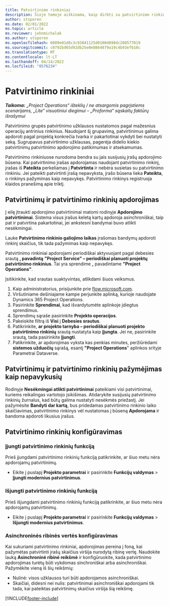```yaml
---
title: Patvirtinimo rinkiniai
description: Šioje temoje aiškinama, kaip dirbti su patvirtinimo rinkiniais, užklausomis ir šių operacijų antriniais rinkiniais.
author: stsporen
ms.date: 02/01/2022
ms.topic: article
ms.reviewer: johnmichalak
ms.author: stsporen
ms.openlocfilehash: 6809e01d8c3c93841125d0100d898dc208577019
ms.sourcegitcommit: c0792bd65d92db25e0e8864879a19c4b93efb10c
ms.translationtype: MT
ms.contentlocale: lt-LT
ms.lasthandoff: 04/14/2022
ms.locfileid: "8576234"
---
```

# <a name="approval-sets"></a>Patvirtinimo rinkiniai

_**Taikoma:** „Project Operations“ išteklių / ne atsargomis pagrįstiems scenarijams, „Lite“ visuotiniui diegimui – „Proforma“ sąskaitų faktūrų išrašymui_

Patvirtinimo grupės patvirtinimo užklausos nustatomos pagal mažesnius operacijų antrinius rinkinius. Naudojant šį grupavimą, patvirtinimus galima apdoroti pagal projektą konkrečia tvarka ir pakartotinai vykdyti bei nustatyti seką. Sugrupavus patvirtinimo užklausas, pagerėja didelio kiekio patvirtinimų patvirtinimo apdorojimo patikimumas ir atsekamumas.

Patvirtinimo rinkiniuose nurodoma bendra su jais susijusių įrašų apdorojimo būsena. Kai patvirtinimo įrašas apdorojamas naudojant patvirtinimo rinkinį, įrašas iš **Pateikta** perkeliamas į **Patvirtinta** ir nebėra susietas su patvirtinimo rinkiniu. Jei pateikti patvirtinti įrašą nepavyksta, įrašo būsena lieka **Pateikta**, o rinkinys pažymimas kaip nepavykęs. Patvirtinimo rinkinys registruoja klaidos pranešimą apie triktį.

## <a name="processing-approvals-and-approval-sets"></a>Patvirtinimų ir patvirtinimo rinkinių apdorojimas
Į eilę įtraukti apdorojimo patvirtinimai matomi rodinyje **Apdorojimo patvirtinimai**. Sistema visus įrašus keletą kartų apdoroja asinchroniškai, taip pat ir patvirtina pakartotinai, jei ankstesni bandymai buvo atlikti nesėkmingai.

Lauke **Patvirtinimo rinkinio galiojimo laikas** įrašomas bandymų apdoroti rinkinį skaičius, tik tada pažymimas kaip nepavykęs.

Patvirtinimo rinkiniai apdorojami periodiškai aktyvuojant pagal debesies srautą **, pavadintą** **"Project Service" – periodiškai planuoti projektų patvirtinimo rinkinius**. Tai yra sprendime **,** pavadintame **"Project Operations"**. 

Įsitikinkite, kad srautas suaktyvintas, atlikdami šiuos veiksmus.

1. Kaip administratorius, prisijunkite prie [flow.microsoft.com](https://powerautomate.microsoft.com).
2. Viršutiniame dešiniajame kampe perjunkite aplinką, kurioje naudojate Dynamics 365 Project Operations.
3. Pasirinkite **Sprendimai**, kad išvardytumėte aplinkoje įdiegtus sprendimus.
4. Sprendimų sąraše pasirinkite **Projekto operacijos**.
5. Pakeiskite filtrą iš **Visi** į **Debesies srautus**.
6. Patikrinkite, **ar projekto tarnyba – periodiškai planuoti projekto patvirtinimo rinkinių** srautą nustatyta kaip **Įjungta**. Jei ne, pasirinkite srautą, tada pasirinkite **Įjungti**.
7. Patikrinkite, ar apdorojimas vyksta kas penkias minutes, peržiūrėdami **sistemos užduočių** sąrašą, esantį **"Project Operations**" aplinkos srityje Parametrai Dataverse.

## <a name="failed-approvals-and-approval-sets"></a>Patvirtinimų ir patvirtinimo rinkinių pažymėjimas kaip nepavykusių
Rodinyje **Nesėkmingai atlikti patvirtinimai** pateikiami visi patvirtinimai, kuriems reikalingas vartotojo įsikišimas. Atidarykite susijusių patvirtinimo rinkinių žurnalus, kad būtų galima nustatyti nesėkmės priežastį.
Jei pažymėsite **Bandyti dar kartą**, bus pridedamas patvirtinimo rinkinio laiko skaičiavimas, patvirtinimo rinkinys vėl nustatomas į būseną **Apdorojama** ir bandoma apdoroti likusius įrašus.

## <a name="configure-approval-sets"></a>Patvirtinimo rinkinių konfigūravimas

### <a name="enable-the-approval-sets-feature"></a>Įjungti patvirtinimo rinkinių funkciją
Prieš įjungdami patvirtinimo rinkinių funkciją patikrinkite, ar šiuo metu nėra apdorojamų patvirtinimų.

- Eikite į puslapį **Projekto parametrai** ir pasirinkite **Funkcijų valdymas** > **Įjungti modernius patvirtinimus**.

### <a name="turn-off-the-approval-sets-feature"></a>Išjungti patvirtinimo rinkinių funkciją
Prieš išjungdami patvirtinimo rinkinių funkciją patikrinkite, ar šiuo metu nėra apdorojamų patvirtinimų.

- Eikite į puslapį **Projekto parametrai** ir pasirinkite **Funkcijų valdymas** > **Išjungti modernius patvirtinimus**.

### <a name="configuring-the-asynchronous-threshold"></a>Asinchroninės ribinės vertės konfigūravimas 
Kai sukuriami patvirtinimo rinkiniai, apdorojimas pereina į foną, kai pažymėtas patvirtinti įrašų skaičius viršija nurodytą ribinę vertę. Naudokite lauką **Asinchroninė ribinė reikšmė** ir konfigūruokite, kada patvirtinimo apdorojimas turėtų būti vykdomas sinchroniškai arba asinchroniškai. Pažymėkite vieną iš šių reikšmių:

  - Nulinė: visos užklausos turi būti apdorojamos asinchroniškai. 
  - Skaičiai, didesni nei nulis: patvirtinimai asinchroniškai apdorojami tik tada, kai pateiktas patvirtinimų skaičius viršija šią reikšmę.

[!INCLUDE[footer-include](../includes/footer-banner.md)]
